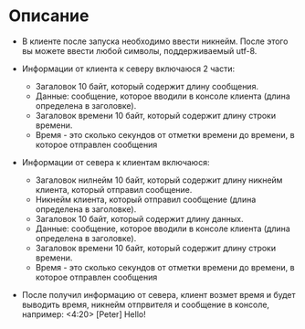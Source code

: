 # Описание

- В клиенте после запуска необходимо ввести никнейм. После этого вы можете ввести любой символы, поддерживаемый utf-8.
- Информации от клиента к северу включаюся 2 части:
    + Загаловок 10 байт, который содержит длину сообщения.
    + Данные: сообщение, которое вводили в консоле клиента (длина определена в заголовке).
    + Загаловок времени 10 байт, который содержит длину строки времени.
    + Время - это сколько секундов от отметки времени до времени, в которое отправлен сообщения

- Информации от севера к клиентам включаюся:
    + Загаловок нилнейм 10 байт, который содержит длину никнейм клиента, который отправил сообщение.
    + Никнейм клиента, который отправил сообщение (длина определена в заголовке).
    + Загаловок 10 байт, который содержит длину данных.
    + Данные: сообщение, которое вводили в консоле клиента (длина определена в заголовке).
    + Загаловок времени 10 байт, который содержит длину строки времени.
    + Время - это сколько секундов от отметки времени до времени, в которое отправлен сообщения
- После получил информацию от севера, клиент возмет время и будет выводить время, никнейм отпрвителя и сообщение в консоле, например:
    <4:20> [Peter] Hello!